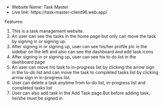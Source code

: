 <ul>
  <li>
    Website Name: Task Master
  </li>
  <li>
    Live link: https://task-master-client96.web.app/
  </li>
</ul>

Features:
<ol>
  <li>This is a task management website.</li>
  <li>An user can see the tasks in the home page but only can move the task by signing in or signing up.</li>
  <li>After signing in or signing up, user can see his/her profile pic in the sidebar on the left and also can see the dashboard and add task icons </li>
  <li>After signing in or signing up, user can see his to do list in the dashboard page</li>
  <li>An user can move his task to in-progress list by clicking the arrow sign in the to-do list and can move the task to completed tasks list by clicking arrow sign in in-progress list.</li>
  <li>User can delete a task anytime from to-do list, in-progress list and completed tasks list</li>
  <li>User can also add task in the Add Task page.But before adding task, he/she must be signed in</li>
</ol>

